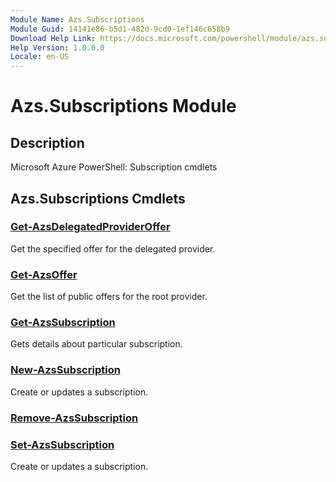 ```yaml
---
Module Name: Azs.Subscriptions
Module Guid: 14141e86-b5d1-482d-9cd0-1ef146c658b9
Download Help Link: https://docs.microsoft.com/powershell/module/azs.subscriptions
Help Version: 1.0.0.0
Locale: en-US
---
```


# Azs.Subscriptions Module
## Description
Microsoft Azure PowerShell: Subscription cmdlets

## Azs.Subscriptions Cmdlets
### [Get-AzsDelegatedProviderOffer](Get-AzsDelegatedProviderOffer.md)
Get the specified offer for the delegated provider.

### [Get-AzsOffer](Get-AzsOffer.md)
Get the list of public offers for the root provider.

### [Get-AzsSubscription](Get-AzsSubscription.md)
Gets details about particular subscription.

### [New-AzsSubscription](New-AzsSubscription.md)
Create or updates a subscription.

### [Remove-AzsSubscription](Remove-AzsSubscription.md)


### [Set-AzsSubscription](Set-AzsSubscription.md)
Create or updates a subscription.

